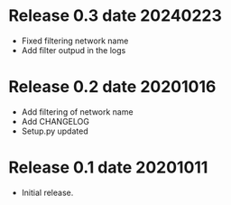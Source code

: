# Release 0.3 date 20240223

- Fixed filtering network name
- Add filter outpud in the logs

# Release 0.2 date 20201016

- Add filtering of network name
- Add CHANGELOG
- Setup.py updated

# Release 0.1 date 20201011

- Initial release.
